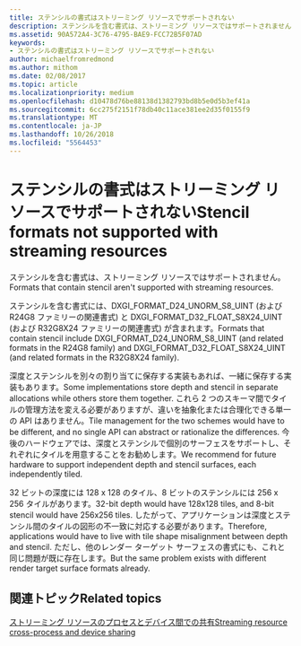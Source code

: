 ```yaml
---
title: ステンシルの書式はストリーミング リソースでサポートされない
description: ステンシルを含む書式は、ストリーミング リソースではサポートされません。
ms.assetid: 90A572A4-3C76-4795-BAE9-FCC72B5F07AD
keywords:
- ステンシルの書式はストリーミング リソースでサポートされない
author: michaelfromredmond
ms.author: mithom
ms.date: 02/08/2017
ms.topic: article
ms.localizationpriority: medium
ms.openlocfilehash: d10478d76be88138d1382793bd8b5e0d5b3ef41a
ms.sourcegitcommit: 6cc275f2151f78db40c11ace381ee2d35f0155f9
ms.translationtype: MT
ms.contentlocale: ja-JP
ms.lasthandoff: 10/26/2018
ms.locfileid: "5564453"
---
```

# <a name="stencil-formats-not-supported-with-streaming-resources"></a><span data-ttu-id="23392-104">ステンシルの書式はストリーミング リソースでサポートされない</span><span class="sxs-lookup"><span data-stu-id="23392-104">Stencil formats not supported with streaming resources</span></span>


<span data-ttu-id="23392-105">ステンシルを含む書式は、ストリーミング リソースではサポートされません。</span><span class="sxs-lookup"><span data-stu-id="23392-105">Formats that contain stencil aren't supported with streaming resources.</span></span>

<span data-ttu-id="23392-106">ステンシルを含む書式には、DXGI\_FORMAT\_D24\_UNORM\_S8\_UINT (および R24G8 ファミリーの関連書式) と DXGI\_FORMAT\_D32\_FLOAT\_S8X24\_UINT (および R32G8X24 ファミリーの関連書式) が含まれます。</span><span class="sxs-lookup"><span data-stu-id="23392-106">Formats that contain stencil include DXGI\_FORMAT\_D24\_UNORM\_S8\_UINT (and related formats in the R24G8 family) and DXGI\_FORMAT\_D32\_FLOAT\_S8X24\_UINT (and related formats in the R32G8X24 family).</span></span>

<span data-ttu-id="23392-107">深度とステンシルを別々の割り当てに保存する実装もあれば、一緒に保存する実装もあります。</span><span class="sxs-lookup"><span data-stu-id="23392-107">Some implementations store depth and stencil in separate allocations while others store them together.</span></span> <span data-ttu-id="23392-108">これら 2 つのスキーマ間でタイルの管理方法を変える必要がありますが、違いを抽象化または合理化できる単一の API はありません。</span><span class="sxs-lookup"><span data-stu-id="23392-108">Tile management for the two schemes would have to be different, and no single API can abstract or rationalize the differences.</span></span> <span data-ttu-id="23392-109">今後のハードウェアでは、深度とステンシルで個別のサーフェスをサポートし、それぞれにタイルを用意することをお勧めします。</span><span class="sxs-lookup"><span data-stu-id="23392-109">We recommend for future hardware to support independent depth and stencil surfaces, each independently tiled.</span></span>

<span data-ttu-id="23392-110">32 ビットの深度には 128 x 128 のタイル、8 ビットのステンシルには 256 x 256 タイルがあります。</span><span class="sxs-lookup"><span data-stu-id="23392-110">32-bit depth would have 128x128 tiles, and 8-bit stencil would have 256x256 tiles.</span></span> <span data-ttu-id="23392-111">したがって、アプリケーションは深度とステンシル間のタイルの図形の不一致に対応する必要があります。</span><span class="sxs-lookup"><span data-stu-id="23392-111">Therefore, applications would have to live with tile shape misalignment between depth and stencil.</span></span> <span data-ttu-id="23392-112">ただし、他のレンダー ターゲット サーフェスの書式にも、これと同じ問題が既に存在します。</span><span class="sxs-lookup"><span data-stu-id="23392-112">But the same problem exists with different render target surface formats already.</span></span>

## <a name="span-idrelated-topicsspanrelated-topics"></a><span data-ttu-id="23392-113"><span id="related-topics"></span>関連トピック</span><span class="sxs-lookup"><span data-stu-id="23392-113"><span id="related-topics"></span>Related topics</span></span>


[<span data-ttu-id="23392-114">ストリーミング リソースのプロセスとデバイス間での共有</span><span class="sxs-lookup"><span data-stu-id="23392-114">Streaming resource cross-process and device sharing</span></span>](streaming-resource-cross-process-and-device-sharing.md)

 

 




